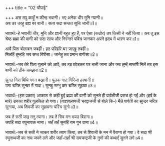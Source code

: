 +++
title = "02 चौपाई"

+++
अस तपु काहुँ न कीन्ह भवानी। भए अनेक धीर मुनि ग्यानी॥  
अब उर धरहु ब्रह्म बर बानी। सत्य सदा सन्तत सुचि जानी॥1॥  

भावार्थ:-हे भवानी! धीर, मुनि और ज्ञानी बहुत हुए हैं, पर ऐसा (कठोर) तप किसी ने नहीं किया। अब तू इस श्रेष्ठ ब्रह्मा की वाणी को सदा सत्य और निरन्तर पवित्र जानकर अपने हृदय में धारण कर॥1॥  

आवै पिता बोलावन जबहीं। हठ परिहरि घर जाएहु तबहीं॥  
मिलहिं तुम्हहि जब सप्त रिषीसा। जानेहु तब प्रमान बागीसा॥2॥  

भावार्थ:-जब तेरे पिता बुलाने को आवें, तब हठ छोडकर घर चली जाना और जब तुम्हें सप्तर्षि मिलें तब इस वाणी को ठीक समझना॥2॥  

सुनत गिरा बिधि गगन बखानी। पुलक गात गिरिजा हरषानी॥  
उमा चरित सुन्दर मैं गावा। सुनहु सम्भु कर चरित सुहावा॥3॥  

भावार्थ:-(इस प्रकार) आकाश से कही हुई ब्रह्मा की वाणी को सुनते ही पार्वतीजी प्रसन्न हो गईं और (हर्ष के मारे) उनका शरीर पुलकित हो गया। (याज्ञवल्क्यजी भरद्वाजजी से बोले कि-) मैन्ने पार्वती का सुन्दर चरित्र सुनाया, अब शिवजी का सुहावना चरित्र सुनो॥3॥  

जब तें सतीं जाइ तनु त्यागा। तब तें सिव मन भयउ बिरागा॥  
जपहिं सदा रघुनायक नामा। जहँ तहँ सुनहिं राम गुन ग्रामा॥4॥  

भावार्थ:-जब से सती ने जाकर शरीर त्याग किया, तब से शिवजी के मन में वैराग्य हो गया। वे सदा श्री रघुनाथजी का नाम जपने लगे और जहाँ-तहाँ श्री रामचन्द्रजी के गुणों की कथाएँ सुनने लगे॥4॥  